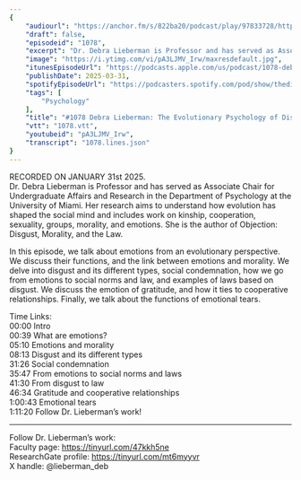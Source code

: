 ```yaml
---
{
	"audiourl": "https://anchor.fm/s/822ba20/podcast/play/97833728/https%3A%2F%2Fd3ctxlq1ktw2nl.cloudfront.net%2Fstaging%2F2025-0-31%2Feb066517-cb49-d6ec-bd5c-aa8158e05f9b.m4a",
	"draft": false,
	"episodeid": "1078",
	"excerpt": "Dr. Debra Lieberman is Professor and has served as Associate Chair for Undergraduate Affairs and Research in the Department of Psychology at the University of Miami. Her research aims to understand how evolution has shaped the social mind and includes work on kinship, cooperation, sexuality, groups, morality, and emotions. She is the author of Objection: Disgust, Morality, and the Law.",
	"image": "https://i.ytimg.com/vi/pA3LJMV_Irw/maxresdefault.jpg",
	"itunesEpisodeUrl": "https://podcasts.apple.com/us/podcast/1078-debra-lieberman-the-evolutionary-psychology/id1451347236?i=1000701620101&uo=4",
	"publishDate": 2025-03-31,
	"spotifyEpisodeUrl": "https://podcasters.spotify.com/pod/show/thedissenter/episodes/1078-Debra-Lieberman-The-Evolutionary-Psychology-of-Disgust--Gratitude--and-Emotional-Tears-e2u85a0",
	"tags": [
		"Psychology"
	],
	"title": "#1078 Debra Lieberman: The Evolutionary Psychology of Disgust, Gratitude, and Emotional Tears",
	"vtt": "1078.vtt",
	"youtubeid": "pA3LJMV_Irw",
	"transcript": "1078.lines.json"
}
---
```

RECORDED ON JANUARY 31st 2025.  
Dr. Debra Lieberman is Professor and has served as Associate Chair for Undergraduate Affairs and Research in the Department of Psychology at the University of Miami. Her research aims to understand how evolution has shaped the social mind and includes work on kinship, cooperation, sexuality, groups, morality, and emotions. She is the author of Objection: Disgust, Morality, and the Law.

In this episode, we talk about emotions from an evolutionary perspective. We discuss their functions, and the link between emotions and morality. We delve into disgust and its different types, social condemnation, how we go from emotions to social norms and law, and examples of laws based on disgust. We discuss the emotion of gratitude, and how it ties to cooperative relationships. Finally, we talk about the functions of emotional tears.

Time Links:  
<time>00:00</time> Intro  
<time>00:39</time> What are emotions?  
<time>05:10</time> Emotions and morality  
<time>08:13</time> Disgust and its different types  
<time>31:26</time> Social condemnation  
<time>35:47</time> From emotions to social norms and laws  
<time>41:30</time> From disgust to law  
<time>46:34</time> Gratitude and cooperative relationships  
<time>1:00:43</time> Emotional tears  
<time>1:11:20</time> Follow Dr. Lieberman’s work!

---

Follow Dr. Lieberman’s work:  
Faculty page: https://tinyurl.com/47kkh5ne  
ResearchGate profile: https://tinyurl.com/mt6myyvr  
X handle: @lieberman_deb
